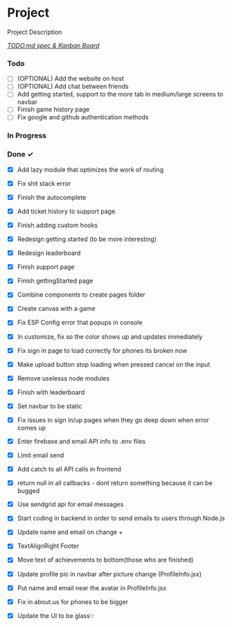 # Project

Project Description

<em>[TODO.md spec & Kanban Board](https://bit.ly/3fCwKfM)</em>

### Todo

- [ ] (OPTIONAL) Add the website on host  
- [ ] (OPTIONAL) Add chat between friends  
- [ ] Add getting started, support to the more tab in medium/large screens to navbar  
- [ ] Finish game history page  
- [ ] Fix google and github authentication methods  

### In Progress


### Done ✓

- [x] Add lazy module that optimizes the work of routing  
- [x] Fix shit stack error  
- [x] Finish the autocomplete  
- [x] Add ticket history to support page  
- [x] Finish adding custom hooks  
- [x] Redesign getting started (to be more interesting)  
- [x] Redesign leaderboard  
- [x] Finish support page  
- [x] Finish gettingStarted page  
- [x] Combine components to create pages folder  
- [x] Create canvas with a game  
- [x] Fix ESP Config error that popups in console  
- [x] In customize, fix so the color shows up and updates immediately  
- [x] Fix sign in page to load correctly for phones its broken now  
- [x] Make upload button stop loading when pressed cancel on the input  
- [x] Remove uselesss node modules  
- [x] Finish with leaderboard  
- [x] Set navbar to be static  
- [x] Fix issues in sign in/up pages when they go deep down when error comes up  
- [x] Enter firebase and email API info to .env files  
- [x] Limit email send  
- [x] Add catch to all API calls in frontend  
- [x] return null in all callbacks - dont return something because it can be bugged  
- [x] Use sendgrid api for email messages  
- [x] Start coding in backend in order to send emails to users through Node.js  
- [x] Update name and email on change +  
- [x] TextAlignRight Footer  
- [x] Move text of achievements to bottom(those who are finished)  
- [x] Update profile pic in navbar after picture change (ProfileInfo.jsx)  
- [x] Put name and email near the avatar in ProfileInfo.jsx  
- [x] Fix in about.us for phones to be bigger  
- [x] Update the UI to be glass✨  

